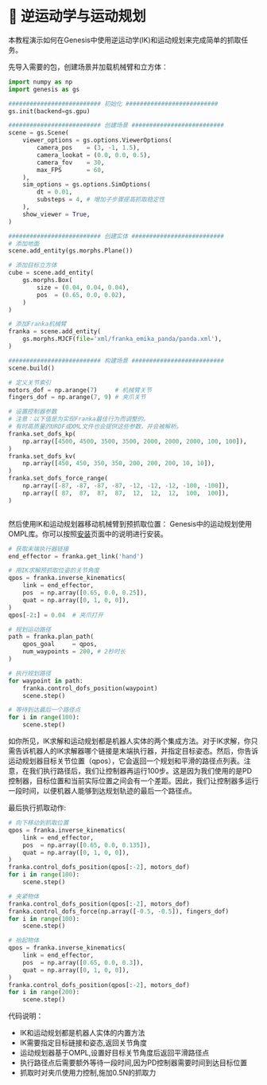 # 🦾 逆运动学与运动规划

本教程演示如何在Genesis中使用逆运动学(IK)和运动规划来完成简单的抓取任务。

先导入需要的包，创建场景并加载机械臂和立方体：

```python
import numpy as np
import genesis as gs

########################## 初始化 ##########################
gs.init(backend=gs.gpu)

########################## 创建场景 ##########################
scene = gs.Scene(
    viewer_options = gs.options.ViewerOptions(
        camera_pos    = (3, -1, 1.5),
        camera_lookat = (0.0, 0.0, 0.5), 
        camera_fov    = 30,
        max_FPS       = 60,
    ),
    sim_options = gs.options.SimOptions(
        dt = 0.01,
        substeps = 4, # 增加子步骤提高抓取稳定性
    ),
    show_viewer = True,
)

########################## 创建实体 ##########################
# 添加地面
scene.add_entity(gs.morphs.Plane())

# 添加目标立方体
cube = scene.add_entity(
    gs.morphs.Box(
        size = (0.04, 0.04, 0.04),
        pos  = (0.65, 0.0, 0.02),
    )
)

# 添加Franka机械臂
franka = scene.add_entity(
    gs.morphs.MJCF(file='xml/franka_emika_panda/panda.xml'),
)

########################## 构建场景 ##########################
scene.build()

# 定义关节索引
motors_dof = np.arange(7)     # 机械臂关节
fingers_dof = np.arange(7, 9) # 夹爪关节

# 设置控制器参数
# 注意：以下值是为实现Franka最佳行为而调整的。
# 有时高质量的URDF或XML文件也会提供这些参数，并会被解析。
franka.set_dofs_kp(
    np.array([4500, 4500, 3500, 3500, 2000, 2000, 2000, 100, 100]),
)
franka.set_dofs_kv(
    np.array([450, 450, 350, 350, 200, 200, 200, 10, 10]), 
)
franka.set_dofs_force_range(
    np.array([-87, -87, -87, -87, -12, -12, -12, -100, -100]),
    np.array([ 87,  87,  87,  87,  12,  12,  12,  100,  100]),
)
```

```{figure} ../../_static/images/IK_mp_grasp.png
```

然后使用IK和运动规划器移动机械臂到预抓取位置：
Genesis中的运动规划使用OMPL库。你可以按照[安装](../overview/installation.md)页面中的说明进行安装。

```python
# 获取末端执行器链接
end_effector = franka.get_link('hand')

# 用IK求解预抓取位姿的关节角度
qpos = franka.inverse_kinematics(
    link = end_effector,
    pos  = np.array([0.65, 0.0, 0.25]),
    quat = np.array([0, 1, 0, 0]),
)
qpos[-2:] = 0.04  # 夹爪打开

# 规划运动路径
path = franka.plan_path(
    qpos_goal     = qpos,
    num_waypoints = 200, # 2秒时长
)

# 执行规划路径
for waypoint in path:
    franka.control_dofs_position(waypoint)
    scene.step()

# 等待到达最后一个路径点
for i in range(100):
    scene.step()
```

如你所见，IK求解和运动规划都是机器人实体的两个集成方法。对于IK求解，你只需告诉机器人的IK求解器哪个链接是末端执行器，并指定目标姿态。然后，你告诉运动规划器目标关节位置（qpos），它会返回一个规划和平滑的路径点列表。注意，在我们执行路径后，我们让控制器再运行100步。这是因为我们使用的是PD控制器，目标位置和当前实际位置之间会有一个差距。因此，我们让控制器多运行一段时间，以便机器人能够到达规划轨迹的最后一个路径点。

最后执行抓取动作:

```python
# 向下移动到抓取位置
qpos = franka.inverse_kinematics(
    link = end_effector,
    pos  = np.array([0.65, 0.0, 0.135]),
    quat = np.array([0, 1, 0, 0]),
)
franka.control_dofs_position(qpos[:-2], motors_dof)
for i in range(100):
    scene.step()

# 夹紧物体
franka.control_dofs_position(qpos[:-2], motors_dof)
franka.control_dofs_force(np.array([-0.5, -0.5]), fingers_dof)
for i in range(100):
    scene.step()

# 抬起物体
qpos = franka.inverse_kinematics(
    link = end_effector,
    pos  = np.array([0.65, 0.0, 0.3]),
    quat = np.array([0, 1, 0, 0]),
)
franka.control_dofs_position(qpos[:-2], motors_dof)
for i in range(200):
    scene.step()
```

代码说明：

* IK和运动规划都是机器人实体的内置方法
* IK需要指定目标链接和姿态,返回关节角度
* 运动规划器基于OMPL,设置好目标关节角度后返回平滑路径点
* 执行路径点后需要额外等待一段时间,因为PD控制器需要时间到达目标位置
* 抓取时对夹爪使用力控制,施加0.5N的抓取力

